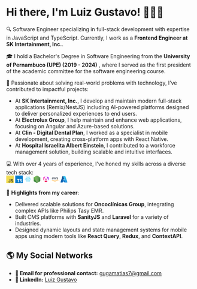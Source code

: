 # Hi there, I'm Luiz Gustavo! 👋👨‍💻  

🔍 Software Engineer specializing in full-stack development with expertise in JavaScript and TypeScript. Currently, I work as a **Frontend Engineer at SK Intertainment, Inc.**.  

🎓 I hold a Bachelor's Degree in Software Engineering from the **University of Pernambuco (UPE) (2019 - 2024)** , where I served as the first president of the academic committee for the software engineering course.  

📱 Passionate about solving real-world problems with technology, I’ve contributed to impactful projects:  
- At **SK Intertainment, Inc.**, I develop and maintain modern full-stack applications (Remix/NestJS) including AI-powered platforms designed to deliver personalized experiences to end users.  
- At **Electrolux Group**, I help maintain and enhance web applications, focusing on Angular and Azure-based solutions.  
- At **Clin - Digital Dental Plan**, I worked as a specialist in mobile development, creating cross-platform apps with React Native.  
- At **Hospital Israelita Albert Einstein**, I contributed to a workforce management solution, building scalable and intuitive interfaces.

💻 With over 4 years of experience, I’ve honed my skills across a diverse tech stack:  
<code><img height="20" src="https://raw.githubusercontent.com/github/explore/80688e429a7d4ef2fca1e82350fe8e3517d3494d/topics/javascript/javascript.png"></code>
<code><img height="20" src="https://raw.githubusercontent.com/github/explore/80688e429a7d4ef2fca1e82350fe8e3517d3494d/topics/typescript/typescript.png"></code>
<code><img height="20" src="https://raw.githubusercontent.com/github/explore/80688e429a7d4ef2fca1e82350fe8e3517d3494d/topics/react/react.png"></code>
<code><img height="20" src="https://raw.githubusercontent.com/github/explore/80688e429a7d4ef2fca1e82350fe8e3517d3494d/topics/nodejs/nodejs.png"></code>
<code><img height="20" src="https://raw.githubusercontent.com/github/explore/80688e429a7d4ef2fca1e82350fe8e3517d3494d/topics/angular/angular.png"></code>
<code><img height="20" src="https://raw.githubusercontent.com/github/explore/80688e429a7d4ef2fca1e82350fe8e3517d3494d/topics/aws/aws.png"></code>
<code><img height="20" src="https://raw.githubusercontent.com/github/explore/80688e429a7d4ef2fca1e82350fe8e3517d3494d/topics/azure/azure.png"></code>

🌟 **Highlights from my career**:  
- Delivered scalable solutions for **Oncoclínicas Group**, integrating complex APIs like Philips Tasy EMR.  
- Built CMS platforms with **SanityJS** and **Laravel** for a variety of industries.  
- Designed dynamic layouts and state management systems for mobile apps using modern tools like **React Query**, **Redux**, and **ContextAPI**.  

## 🌎 My Social Networks  
- **📧 Email for professional contact:** [gugamatias7@gmail.com](mailto:gugamatias7@gmail.com)  
- **💼 LinkedIn:** [Luiz Gustavo](https://www.linkedin.com/in/lgustavosoftwareengineer)
